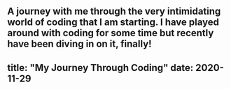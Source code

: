 A journey with me through the very intimidating world of coding that I am starting. I have played around with coding for some time but recently have been diving in on it, finally!
---
title: "My Journey Through Coding"
date: 2020-11-29
---
